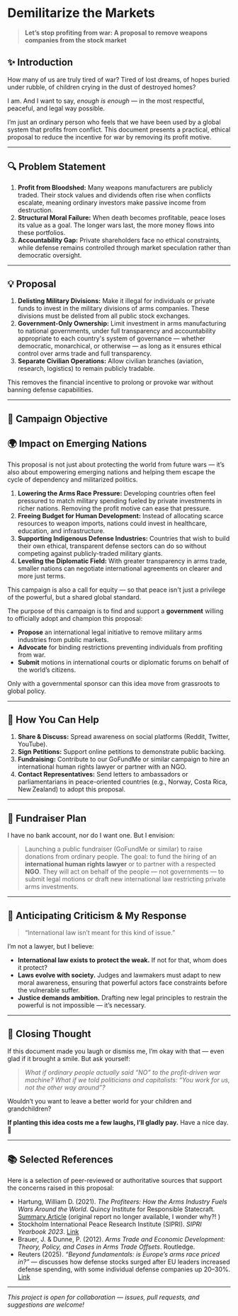 # Demilitarize the Markets

> **Let’s stop profiting from war: A proposal to remove weapons companies from the stock market**

## ✨ Introduction

How many of us are truly tired of war? Tired of lost dreams, of hopes buried under rubble, of children crying in the dust of destroyed homes?

I am. And I want to say, *enough is enough* — in the most respectful, peaceful, and legal way possible.

I’m just an ordinary person who feels that we have been used by a global system that profits from conflict. This document presents a practical, ethical proposal to reduce the incentive for war by removing its profit motive.

---

## 🔍 Problem Statement

1. **Profit from Bloodshed:** Many weapons manufacturers are publicly traded. Their stock values and dividends often rise when conflicts escalate, meaning ordinary investors make passive income from destruction.
2. **Structural Moral Failure:** When death becomes profitable, peace loses its value as a goal. The longer wars last, the more money flows into these portfolios.
3. **Accountability Gap:** Private shareholders face no ethical constraints, while defense remains controlled through market speculation rather than democratic oversight.

---

## 💡 Proposal

1. **Delisting Military Divisions:** Make it illegal for individuals or private funds to invest in the military divisions of arms companies. These divisions must be delisted from all public stock exchanges.
2. **Government-Only Ownership:** Limit investment in arms manufacturing to national governments, under full transparency and accountability appropriate to each country's system of governance — whether democratic, monarchical, or otherwise — as long as it ensures ethical control over arms trade and full transparency.
3. **Separate Civilian Operations:** Allow civilian branches (aviation, research, logistics) to remain publicly tradable.

This removes the financial incentive to prolong or provoke war without banning defense capabilities.

---

## 🎯 Campaign Objective

## 🌍 Impact on Emerging Nations

This proposal is not just about protecting the world from future wars — it’s also about empowering emerging nations and helping them escape the cycle of dependency and militarized politics.

1. **Lowering the Arms Race Pressure:** Developing countries often feel pressured to match military spending fueled by private investments in richer nations. Removing the profit motive can ease that pressure.
2. **Freeing Budget for Human Development:** Instead of allocating scarce resources to weapon imports, nations could invest in healthcare, education, and infrastructure.
3. **Supporting Indigenous Defense Industries:** Countries that wish to build their own ethical, transparent defense sectors can do so without competing against publicly-traded military giants.
4. **Leveling the Diplomatic Field:** With greater transparency in arms trade, smaller nations can negotiate international agreements on clearer and more just terms.

This campaign is also a call for equity — so that peace isn't just a privilege of the powerful, but a shared global standard.

The purpose of this campaign is to find and support a **government** willing to officially adopt and champion this proposal:

* **Propose** an international legal initiative to remove military arms industries from public markets.
* **Advocate** for binding restrictions preventing individuals from profiting from war.
* **Submit** motions in international courts or diplomatic forums on behalf of the world’s citizens.

Only with a governmental sponsor can this idea move from grassroots to global policy.

---

## 📣 How You Can Help

1. **Share & Discuss:** Spread awareness on social platforms (Reddit, Twitter, YouTube).
2. **Sign Petitions:** Support online petitions to demonstrate public backing.
3. **Fundraising:** Contribute to our GoFundMe or similar campaign to hire an international human rights lawyer or partner with an NGO.
4. **Contact Representatives:** Send letters to ambassadors or parliamentarians in peace-oriented countries (e.g., Norway, Costa Rica, New Zealand) to adopt this proposal.

---

## 💸 Fundraiser Plan

I have no bank account, nor do I want one. But I envision:

> Launching a public fundraiser (GoFundMe or similar) to raise donations from ordinary people.
> The goal: to fund the hiring of an **international human rights lawyer** or to partner with a respected **NGO**.
> They will act on behalf of the people — not governments — to submit legal motions or draft new international law restricting private arms investments.

---

## 🧠 Anticipating Criticism & My Response

> “International law isn’t meant for this kind of issue.”

I’m not a lawyer, but I believe:

* **International law exists to protect the weak.** If not for that, whom does it protect?
* **Laws evolve with society.** Judges and lawmakers must adapt to new moral awareness, ensuring that powerful actors face constraints before the vulnerable suffer.
* **Justice demands ambition.** Drafting new legal principles to restrain the powerful is not impossible — it’s necessary.

---

## 🙋 Closing Thought

If this document made you laugh or dismiss me, I’m okay with that — even glad if it brought a smile. But ask yourself:

> *What if ordinary people actually said “NO” to the profit-driven war machine?*
> *What if we told politicians and capitalists: “You work for us, not the other way around”?*

Wouldn’t you want to leave a better world for your children and grandchildren?

**If planting this idea costs me a few laughs, I’ll gladly pay.**
Have a nice day. 🍉

---

## 📚 Selected References

Here is a selection of peer-reviewed or authoritative sources that support the concerns raised in this proposal:

* Hartung, William D. (2021). *The Profiteers: How the Arms Industry Fuels Wars Around the World*. Quincy Institute for Responsible Statecraft. [Summary Article](https://responsiblestatecraft.org/2021/11/29/the-profiteers-how-the-arms-industry-fuels-wars-around-the-world/) (original report no longer available, I wonder why?! )
* Stockholm International Peace Research Institute (SIPRI). *SIPRI Yearbook 2023*. [Link](https://www.sipri.org/yearbook/2023)
* Brauer, J. & Dunne, P. (2012). *Arms Trade and Economic Development: Theory, Policy, and Cases in Arms Trade Offsets*. Routledge.
* Reuters (2025). *“Beyond fundamentals: is Europe’s arms race priced in?”* — discusses how defense stocks surged after EU leaders increased defense spending, with some individual defense companies up 20–30%. [Link](https://www.reuters.com/markets/europe/beyond-fundamentals-is-europes-arms-race-priced-2025-03-04/)

---

*This project is open for collaboration — issues, pull requests, and suggestions are welcome!*
